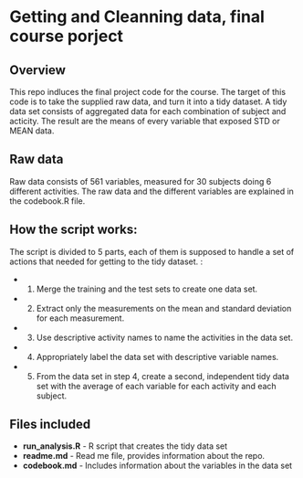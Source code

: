 # Getting and Cleanning data, final course porject

## Overview

This repo indluces the final project code for the course. The target of this code is to take the supplied raw data, and turn it into 
a tidy dataset. A tidy data set consists of aggregated data for each combination of subject and acticity. The result are the means of every variable that exposed STD or MEAN data. 

## Raw data
Raw data consists of 561 variables, measured for 30 subjects doing 6 different activities. The raw data and the different variables are explained in the codebook.R file.

## How the script works:

The script is divided to 5 parts, each of them is supposed to handle a set of actions that needed for getting to the tidy dataset.
:
* 1. Merge the training and the test sets to create one data set.
* 2. Extract only the measurements on the mean and standard deviation for each measurement. 
* 3. Use descriptive activity names to name the activities in the data set.
* 4. Appropriately label the data set with descriptive variable names. 
* 5. From the data set in step 4, create a second, independent tidy data set with the average of each variable for each activity and each subject.

## Files included
* **run_analysis.R** - R script that creates the tidy data set
* **readme.md** - Read me file, provides information about the repo.
* **codebook.md** - Includes information about the variables in the data set




